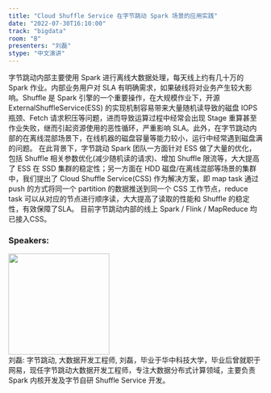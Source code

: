 ```yaml
---
title: "Cloud Shuffle Service 在字节跳动 Spark 场景的应用实践"
date: "2022-07-30T16:10:00"
track: "bigdata"
room: "B"
presenters: "刘磊"
stype: "中文演讲"
---
```

字节跳动内部主要使用 Spark 进行离线大数据处理，每天线上约有几十万的 Spark 作业。内部业务用户对 SLA 有明确需求，如果破线将对业务产生较大影响。Shuffle 是 Spark 引擎的一个重要操作，在大规模作业下，开源 ExternalShuffleService(ESS) 的实现机制容易带来大量随机读导致的磁盘 IOPS 瓶颈、Fetch 请求积压等问题，进而导致运算过程中经常会出现 Stage 重算甚至作业失败，继而引起资源使用的恶性循环，严重影响 SLA。此外，在字节跳动内部的在离线混部场景下，在线机器的磁盘容量等能力较小，运行中经常遇到磁盘满的问题。
在此背景下，字节跳动 Spark 团队一方面针对 ESS 做了大量的优化，包括 Shuffle 相关参数优化(减少随机读的请求)、增加 Shuffle 限流等，大大提高了 ESS 在 SSD 集群的稳定性；另一方面在 HDD 磁盘/在离线混部等场景的集群中，我们提出了 Cloud Shuffle Service(CSS) 作为解决方案，即 map task 通过 push 的方式将同一个 partition 的数据推送到同一个 CSS 工作节点，reduce task 可以从对应的节点进行顺序读，大大提高了读取的性能和 Shuffle 的稳定性，有效保障了SLA。
目前字节跳动内部的线上 Spark / Flink / MapReduce 均已接入CSS。
 ### Speakers: 
 <img src="images/speaker/1219.png" width="200" /><br>刘磊: 字节跳动, 大数据开发工程师, 刘磊，毕业于华中科技大学，毕业后曾就职于网易，现任字节跳动大数据开发工程师，专注大数据分布式计算领域，主要负责 Spark 内核开发及字节自研 Shuffle Service 开发。

 